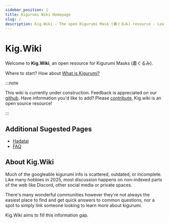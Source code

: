 ```yaml
---
sidebar_position: 1
title: Kigurumi Wiki Homepage
slug: /
description: Kig.Wiki - The open Kigurumi Mask (着ぐるみ) resource - Learn all things Kigurumi.
---
```


# Kig.Wiki

Welcome to **Kig.Wiki**, an open resource for Kigurumi Masks (着ぐるみ).

Where to start? How about [What is Kigurumi?](/what-is-kigurumi/)

:::note

This wiki is currently under construction. Feedback is appreciated on our [github](https://github.com/kig-wiki/kigwiki/issues).
Have information you'd like to add? Please [contribute](/contributing/), Kig.wiki is an open source resource!

:::

## Additional Sugested Pages

- [Hadatai](/hadatai/)
- [FAQ](/faq/)

## About Kig.Wiki

Much of the googleable kigurumi info is scattered, outdated, or incomplete.
Like many hobbies in 2025, most discussion happens on non-indexed parts of the web like Discord, other social media or private spaces. 

There's many wonderful communities however they're not always the easiest place to find and get quick answers to common questions, nor a spot to simply link someone looking to learn more about kigurumi.

Kig.Wiki aims to fill this information gap.
